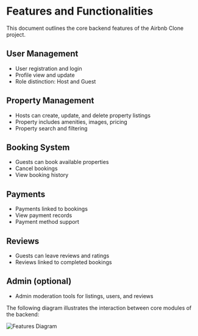 # Features and Functionalities

This document outlines the core backend features of the Airbnb Clone project.

## User Management
- User registration and login
- Profile view and update
- Role distinction: Host and Guest

## Property Management
- Hosts can create, update, and delete property listings
- Property includes amenities, images, pricing
- Property search and filtering

## Booking System
- Guests can book available properties
- Cancel bookings
- View booking history

## Payments
- Payments linked to bookings
- View payment records
- Payment method support

## Reviews
- Guests can leave reviews and ratings
- Reviews linked to completed bookings

##  Admin (optional)
- Admin moderation tools for listings, users, and reviews

The following diagram illustrates the interaction between core modules of the backend:

![Features Diagram](./features.png)
